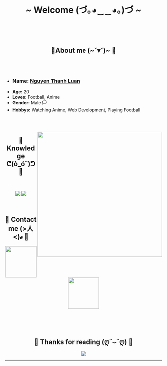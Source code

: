 
<body>
        <h1 align="center">~ Welcome (づ｡◕‿‿◕｡)づ ~</h1>
        <br>
        <div align="center">
            <!-- <a href="https://discord.com/users/202740603790819328" > -->
            <a href="https://laby.net/@liebesschwur">
            </a>
            <br>
        </div>
        <br>
        <div>
            <h2 align="center"> 🦊About me (~˘▾˘)~ 🦊 </h2>
               <br><br>
                <ul align = "left" font-size ="40px">
            <li> <h3>
                <b>Name:</b> <a href='#' target=_blank>Nguyen Thanh Luan</a></li>
                    </h3>
            <li>
                <b>Age:</b> 20
            </li>
            <li>
                <b>Loves:</b> Football, Anime
            </li>
            <li>
                <b>Gender:</b> Male 🏳️‍
            </li>
            <li>
                <b>Hobbys:</b> Watching Anime, Web Development, Playing Football
            </li>
             </ul>
         <p align = "right"
        </div>
        <div>
            <br><br>
            <p align = "left">
                <img src="[https://i.pinimg.com/originals/8f/92/e5/8f92e5f32fb3b5539743271532ef800a.gif](https://encrypted-tbn0.gstatic.com/images?q=tbn:ANd9GcSmVnieDEsoBF90PSEDkNM-PLu48nighySCPA&usqp=CAU)" width = "400px" align="right">
            </p>
                <h2 align="center"> 📇 Knowledge ᕦ(ò_óˇ)ᕤ 📇 </h2>
        <br>
         <div>
            <p align="center">
                <img
                    src="https://img.shields.io/badge/html5%20-%23E34F26.svg?&style=for-the-badge&logo=html5&logoColor=white" >
                <img
                    src="https://img.shields.io/badge/css3%20-%231572B6.svg?&style=for-the-badge&logo=css3&logoColor=white" >
                    <br>
                <img src="https://camo.githubusercontent.com/62d37abe760867620e0baea1066303719d630a82936837ba7bff6b0c754e3c9f/68747470733a2f2f696d672e736869656c64732e696f2f62616467652f6a6176617363726970742532302d2532333332333333302e7376673f267374796c653d666f722d7468652d6261646765266c6f676f3d6a617661736372697074266c6f676f436f6c6f723d253233463744463145"alt="">
            </p>
                 <br>
            <h2 align="center"> 📝 Contact me (>人<)𝓮 📝  </h2> 
                    <p align = 'center'>
                    <img src="https://i.pinimg.com/236x/5b/ee/52/5bee52fa1411082205d151a185650658.jpg" width="100px"
                        height="100px" alt="">
                    <img src="https://i.pinimg.com/564x/52/5d/31/525d31be112f02cbb8d0aefc6bde21cc.jpg" width="100px"
                        height="100px" alt="">
                            </p>
            <br>
                    <div>
                            <br><br>
            <h2 align="center">💖 Thanks for reading (ღ˘⌣˘ღ) 💖</h2>
            <div align="center">
                <img src="https://i.pinimg.com/originals/2c/74/63/2c7463852a8ad9fee2f3d9a15a5c07ff.gif">
            </div>
            <hr>
        </div> 
        </div>
        
</body>
